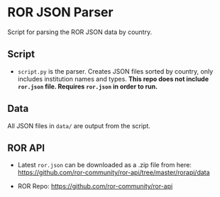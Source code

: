 # ROR JSON Parser
Script for parsing the ROR JSON data by country.

## Script 
- `script.py` is the parser. Creates JSON files sorted by country, only includes institution names and types.
**This repo does not include `ror.json` file. Requires `ror.json` in order to run.**

## Data
All JSON files in `data/` are output from the script.

## ROR API
- Latest `ror.json` can be downloaded as a .zip file from here:
https://github.com/ror-community/ror-api/tree/master/rorapi/data

- ROR Repo: https://github.com/ror-community/ror-api
